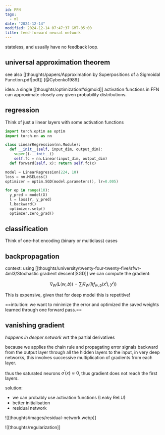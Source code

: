 ```yaml
---
id: FFN
tags:
  - ml
date: "2024-12-14"
modified: 2024-12-14 07:47:37 GMT-05:00
title: feed-forward neural network
---
```


stateless, and usually have no feedback loop.

## universal approximation theorem

see also [[thoughts/papers/Approximation by Superpositions of a Sigmoidal Function.pdf|pdf]] [@Cybenko1989]

idea: a single [[thoughts/optimization#sigmoid]] activation functions in FFN can approximate closely any given probability distributions.

## regression

Think of just a linear layers with some activation functions

```python
import torch.optim as optim
import torch.nn as nn

class LinearRegression(nn.Module):
  def __init__(self, input_dim, output_dim):
    super().__init__()
    self.fc = nn.Linear(input_dim, output_dim)
  def forward(self, x): return self.fc(x)

model = LinearRegression(224, 10)
loss = nn.MSELoss()
optimizer = optim.SGD(model.parameters(), lr=0.005)

for ep in range(10):
  y_pred = model(X)
  l = loss(Y, y_pred)
  l.backward()
  optimizer.setp()
  optimzer.zero_grad()
```

## classification

Think of one-hot encoding (binary or multiclass) cases

## backpropagation

context: using [[thoughts/university/twenty-four-twenty-five/sfwr-4ml3/Stochastic gradient descent|SGD]] we can compute the gradient:

$$
\nabla_W(L(w,b)) = \sum_{i} \nabla_W (l(f_{w,b}(x^i), y^i))
$$

This is expensive, given that for deep model this is repetitive!

==intuition: we want to minimize the error and optimized the saved weights learned through one forward pass.==

## vanishing gradient

_happens in deeper network_ wrt the partial derivatives

because we applies the chain rule and propagating error signals backward from the output layer through all the hidden layers to
the input, in very deep networks, this involves successive multiplication of gradients from each layer.

thus the saturated neurons $\sigma^{'}(x) \approx 0$, thus gradient does not reach the first layers.

solution:

- we can probably use activation functions (Leaky ReLU)
- better initialisation
- residual network

![[thoughts/images/residual-network.webp]]

![[thoughts/regularization]]
